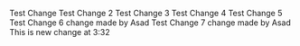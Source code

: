 Test Change
Test Change 2
Test Change 3
Test Change 4
Test Change 5
Test Change 6 change made by Asad
Test Change 7 change made by Asad
This is new change at 3:32
